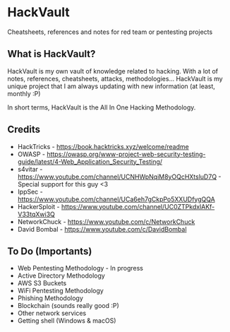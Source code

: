 # HackVault
Cheatsheets, references and notes for red team or pentesting projects

## What is HackVault?
HackVault is my own vault of knowledge related to hacking. With a lot of notes, references, cheatsheets, attacks, methodologies... HackVault is my unique project that I am always updating with new information (at least, monthly :P)

In short terms, HackVault is the All In One Hacking Methodology.

## Credits
- HackTricks - https://book.hacktricks.xyz/welcome/readme
- OWASP - https://owasp.org/www-project-web-security-testing-guide/latest/4-Web_Application_Security_Testing/
- s4vitar - https://www.youtube.com/channel/UCNHWpNqiM8yOQcHXtsluD7Q - Special support for this guy <3
- IppSec - https://www.youtube.com/channel/UCa6eh7gCkpPo5XXUDfygQQA
- HackerSploit - https://www.youtube.com/channel/UC0ZTPkdxlAKf-V33tqXwi3Q
- NetworkChuck - https://www.youtube.com/c/NetworkChuck
- David Bombal - https://www.youtube.com/c/DavidBombal

## To Do (Importants)
- Web Pentesting Methodology - In progress
- Active Directory Methodology
- AWS S3 Buckets
- WiFi Pentesting Methodology
- Phishing Methodology
- Blockchain (sounds really good :P)
- Other network services
- Getting shell (Windows & macOS)
